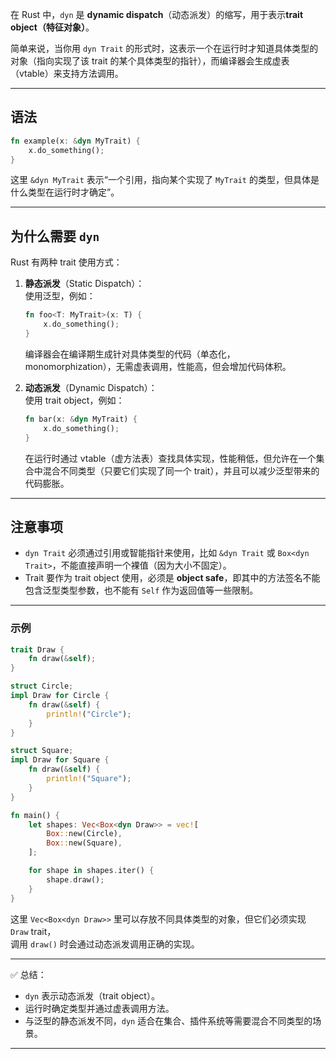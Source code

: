 在 Rust 中，`dyn` 是 **dynamic dispatch**（动态派发）的缩写，用于表示**trait object（特征对象）**。  

简单来说，当你用 `dyn Trait` 的形式时，这表示一个在运行时才知道具体类型的对象（指向实现了该 trait 的某个具体类型的指针），而编译器会生成虚表（vtable）来支持方法调用。

---

## 语法
```rust
fn example(x: &dyn MyTrait) {
    x.do_something();
}
```
这里 `&dyn MyTrait` 表示“一个引用，指向某个实现了 `MyTrait` 的类型，但具体是什么类型在运行时才确定”。

---

## 为什么需要 `dyn`
Rust 有两种 trait 使用方式：

1. **静态派发**（Static Dispatch）：  
   使用泛型，例如：
   ```rust
   fn foo<T: MyTrait>(x: T) {
       x.do_something();
   }
   ```
   编译器会在编译期生成针对具体类型的代码（单态化，monomorphization），无需虚表调用，性能高，但会增加代码体积。

2. **动态派发**（Dynamic Dispatch）：  
   使用 trait object，例如：
   ```rust
   fn bar(x: &dyn MyTrait) {
       x.do_something();
   }
   ```
   在运行时通过 vtable（虚方法表）查找具体实现，性能稍低，但允许在一个集合中混合不同类型（只要它们实现了同一个 trait），并且可以减少泛型带来的代码膨胀。

---

## 注意事项
- `dyn Trait` 必须通过引用或智能指针来使用，比如 `&dyn Trait` 或 `Box<dyn Trait>`，不能直接声明一个裸值（因为大小不固定）。
- Trait 要作为 trait object 使用，必须是 **object safe**，即其中的方法签名不能包含泛型类型参数，也不能有 `Self` 作为返回值等一些限制。

---

### 示例
```rust
trait Draw {
    fn draw(&self);
}

struct Circle;
impl Draw for Circle {
    fn draw(&self) {
        println!("Circle");
    }
}

struct Square;
impl Draw for Square {
    fn draw(&self) {
        println!("Square");
    }
}

fn main() {
    let shapes: Vec<Box<dyn Draw>> = vec![
        Box::new(Circle),
        Box::new(Square),
    ];

    for shape in shapes.iter() {
        shape.draw();
    }
}
```
这里 `Vec<Box<dyn Draw>>` 里可以存放不同具体类型的对象，但它们必须实现 `Draw` trait，  
调用 `draw()` 时会通过动态派发调用正确的实现。

---

✅ 总结：
- `dyn` 表示动态派发（trait object）。
- 运行时确定类型并通过虚表调用方法。
- 与泛型的静态派发不同，`dyn` 适合在集合、插件系统等需要混合不同类型的场景。

---
